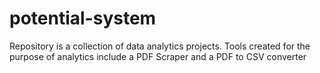 # potential-system
Repository is a collection of data analytics projects.
Tools created for the purpose of analytics include a PDF Scraper and a PDF to CSV converter
